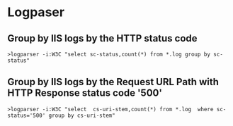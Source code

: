 
# Logpaser

## Group by IIS logs by the HTTP status code
    >logparser -i:W3C "select sc-status,count(*) from *.log group by sc-status"


## Group by IIS logs by the Request URL Path with HTTP Response status code '500'
    >logparser -i:W3C "select  cs-uri-stem,count(*) from *.log  where sc-status='500' group by cs-uri-stem"
